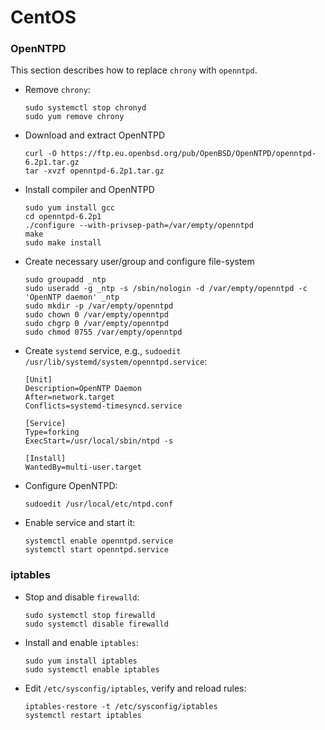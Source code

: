 # CentOS

### OpenNTPD
This section describes how to replace `chrony` with `openntpd`.

* Remove `chrony`:
  ```
  sudo systemctl stop chronyd
  sudo yum remove chrony
  ```

* Download and extract OpenNTPD
   ```
   curl -O https://ftp.eu.openbsd.org/pub/OpenBSD/OpenNTPD/openntpd-6.2p1.tar.gz
   tar -xvzf openntpd-6.2p1.tar.gz
   ```

* Install compiler and OpenNTPD
  ```
  sudo yum install gcc
  cd openntpd-6.2p1
  ./configure --with-privsep-path=/var/empty/openntpd
  make
  sudo make install
  ```

* Create necessary user/group and configure file-system
  ```
  sudo groupadd _ntp
  sudo useradd -g _ntp -s /sbin/nologin -d /var/empty/openntpd -c 'OpenNTP daemon' _ntp
  sudo mkdir -p /var/empty/openntpd
  sudo chown 0 /var/empty/openntpd
  sudo chgrp 0 /var/empty/openntpd
  sudo chmod 0755 /var/empty/openntpd
  ```

* Create `systemd` service, e.g., `sudoedit /usr/lib/systemd/system/openntpd.service`:
  ```
  [Unit]
  Description=OpenNTP Daemon
  After=network.target
  Conflicts=systemd-timesyncd.service
  
  [Service]
  Type=forking
  ExecStart=/usr/local/sbin/ntpd -s
  
  [Install]
  WantedBy=multi-user.target
  ```

* Configure OpenNTPD:
  ```
  sudoedit /usr/local/etc/ntpd.conf
  ```

* Enable service and start it:
  ```
  systemctl enable openntpd.service
  systemctl start openntpd.service
  ```

### iptables
* Stop and disable `firewalld`:  
  ```
  sudo systemctl stop firewalld
  sudo systemctl disable firewalld
  ```

* Install and enable `iptables`:
  ```
  sudo yum install iptables
  sudo systemctl enable iptables
  ```

* Edit `/etc/sysconfig/iptables`, verify and reload rules:
  ```
  iptables-restore -t /etc/sysconfig/iptables
  systemctl restart iptables
  ```
